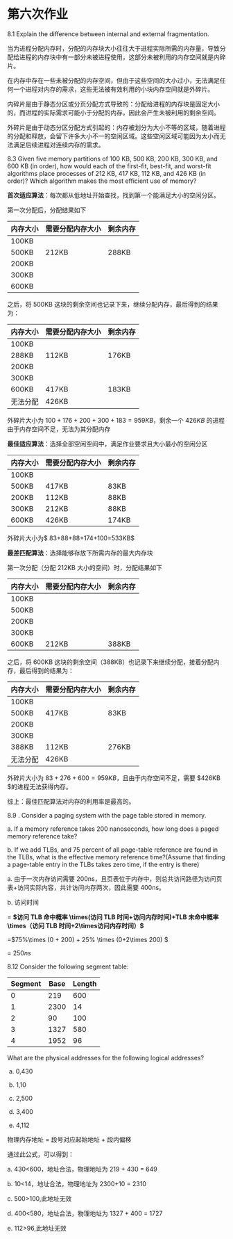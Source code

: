 # 第六次作业

8.1  Explain the difference between internal and external fragmentation.

当为进程分配内存时，分配的内存块大小往往大于进程实际所需的内存量，导致分配给进程的内存块中有一部分未被进程使用，这部分未被利用的内存空间就是内碎片。

在内存中存在一些未被分配的内存空间，但由于这些空间的大小过小，无法满足任何一个进程对内存的需求，这些无法被有效利用的小块内存空间就是外碎片。

内碎片是由于静态分区或分页分配方式导致的：分配给进程的内存块是固定大小的，而进程的实际需求可能小于分配的内存，因此会产生未被利用的剩余空间。

外碎片是由于动态分区分配方式引起的：内存被划分为大小不等的区域，随着进程的分配和释放，会留下许多大小不一的空闲区域。这些空闲区域可能因为太小而无法满足后续进程对连续内存的需求。

8.3  Given five memory partitions of 100 KB, 500 KB, 200 KB, 300 KB, and 600 KB (in order), how would each of the first-fit, best-fit, and worst-fit algorithms place processes of 212 KB, 417 KB, 112 KB, and 426 KB (in order)? Which algorithm makes the most efficient use of memory?

**首次适应算法**：每次都从低地址开始查找，找到第一个能满足大小的空闲分区。

第一次分配后，分配结果如下

| 内存大小 | 需要分配内存大小 | 剩余内存 |
| -------- | ---------------- | -------- |
| 100KB    |                  |          |
| 500KB    | 212KB            | 288KB    |
| 200KB    |                  |          |
| 300KB    |                  |          |
| 600KB    |                  |          |

之后，将 500KB 这块的剩余空间也记录下来，继续分配内存，最后得到的结果为：

| 内存大小 | 需要分配内存大小 | 剩余内存 |
| -------- | ---------------- | -------- |
| 100KB    |                  |          |
| 288KB    | 112KB            | 176KB    |
| 200KB    |                  |          |
| 300KB    |                  |          |
| 600KB    | 417KB            | 183KB    |
| 无法分配 | 426KB            |          |

外碎片大小为 $100+176+200+300+183=959KB$，剩余一个 $426KB$ 的进程由于内存空间不足，无法为其分配内存

**最佳适应算法**：选择全部空闲空间中，满足作业要求且大小最小的空闲分区

| 内存大小 | 需要分配内存大小 | 剩余内存 |
| -------- | ---------------- | -------- |
| 100KB    |                  |          |
| 500KB    | 417KB            | 83KB     |
| 200KB    | 112KB            | 88KB     |
| 300KB    | 212KB            | 88KB     |
| 600KB    | 426KB            | 174KB    |

外碎片大小为$ 83+88+88+174+100=533KB$

**最差匹配算法**：选择能够存放下所需内存的最大内存块

第一次分配（分配 212KB 大小的空间）时，分配结果如下

| 内存大小 | 需要分配内存大小 | 剩余内存 |
| -------- | ---------------- | -------- |
| 100KB    |                  |          |
| 500KB    |                  |          |
| 200KB    |                  |          |
| 300KB    |                  |          |
| 600KB    | 212KB            | 388KB    |

之后，将 600KB 这块的剩余空间（388KB）也记录下来继续分配，接着分配内存，最后得到的结果为：

| 内存大小 | 需要分配内存大小 | 剩余内存 |
| -------- | ---------------- | -------- |
| 100KB    |                  |          |
| 500KB    | 417KB            | 83KB     |
| 200KB    |                  |          |
| 300KB    |                  |          |
| 388KB    | 112KB            | 276KB    |
| 无法分配 | 426KB            |          |

外碎片大小为 $83+276+600=959KB$，且由于内存空间不足，需要 $426KB $的进程无法获得内存。

综上：最佳匹配算法对内存的利用率是最高的。

8.9 . Consider a paging system with the page table stored in memory.

   a. If a memory reference takes 200 nanoseconds, how long does a paged memory reference take?

   b. If we add TLBs, and 75 percent of all page-table reference are found in the TLBs, what is the effective memory reference time?(Assume that finding a page-table entry in the TLBs takes zero time, if the entry is there)

 a. 由于一次内存访问需要 200ns，且页表位于内存中，则总共访问路径为访问页表+访问实际内容，共计访问内存两次，因此需要 400ns。

 b. 访问时间 

= **$访问 TLB 命中概率 \times(访问 TLB 时间+访问内存时间)+TLB 未命中概率\times（访问 TLB 时间+2\times访问内存时间）$**

=$75\%\times (0 + 200) + 25\% \times (0+2\times 200) $

= $250ns$

8.12  Consider the following segment table:

| Segment | Base | Length |
| ------- | ---- | ------ |
| 0       | 219  | 600    |
| 1       | 2300 | 14     |
| 2       | 90   | 100    |
| 3       | 1327 | 580    |
| 4       | 1952 | 96     |

   What are the physical addresses for the following logical addresses?

​    a. 0,430

​    b. 1,10

​    c. 2,500

​    d. 3,400

​    e. 4,112

物理内存地址 = 段号对应起始地址 + 段内偏移

通过此公式，可以得到：

a. 430<600，地址合法，物理地址为 219 + 430 = 649

b. 10<14，地址合法，物理地址为 2300+10 = 2310

c. 500>100,此地址无效

d. 400<580，地址合法，物理地址为 1327 + 400 = 1727

e. 112>96,此地址无效